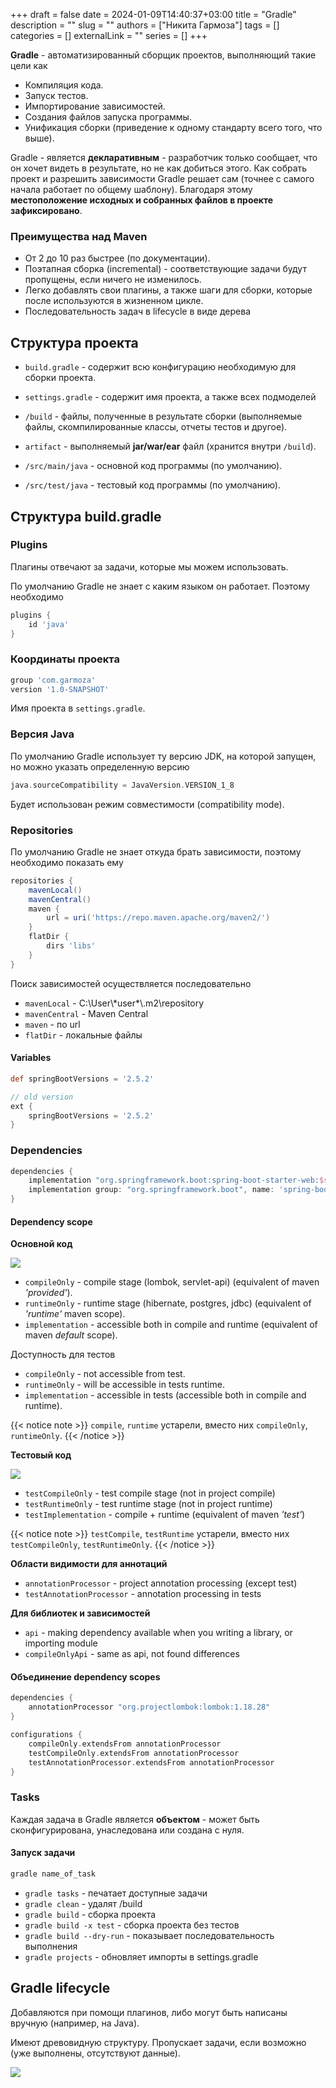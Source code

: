 +++ 
draft = false
date = 2024-01-09T14:40:37+03:00
title = "Gradle"
description = ""
slug = ""
authors = ["Никита Гармоза"]
tags = []
categories = []
externalLink = ""
series = []
+++

**Gradle** - автоматизированный сборщик проектов, выполняющий такие цели как

- Компиляция кода.
- Запуск тестов.
- Импортирование зависимостей.
- Создания файлов запуска программы.
- Унификация сборки (приведение к одному стандарту всего того, что выше).

Gradle - является **декларативным** - разработчик только сообщает, что он хочет видеть в результате, но не как добиться этого. Как собрать проект и разрешить зависимости Gradle решает сам (точнее с самого начала работает по общему шаблону). Благодаря этому **местоположение исходных и собранных файлов в проекте зафиксировано**.

### Преимущества над Maven

- От 2 до 10 раз быстрее (по документации).
- Поэтапная сборка (incremental) - соответствующие задачи будут пропущены, если ничего не изменилось.
- Легко добавлять свои плагины, а также шаги для сборки, которые после используются в жизненном цикле.
- Последовательность задач в lifecycle в виде дерева

## Структура проекта

- `build.gradle` - содержит всю конфигурацию необходимую для сборки проекта.

- `settings.gradle` - содержит имя проекта, а также всех подмоделей

- `/build` - файлы, полученные в результате сборки (выполняемые файлы, скомпилированные классы, отчеты тестов и другое).

- `artifact` - выполняемый **jar/war/ear** файл (хранится внутри `/build`).

- `/src/main/java` - основной код программы (по умолчанию).

- `/src/test/java` - тестовый код программы (по умолчанию).

## Структура build.gradle

### Plugins

Плагины отвечают за задачи, которые мы можем использовать.

По умолчанию Gradle не знает с каким языком он работает. Поэтому необходимо

```groovy
plugins {
    id 'java'
}
```

### Координаты проекта

```groovy
group 'com.garmoza'
version '1.0-SNAPSHOT'
```

Имя проекта в `settings.gradle`.

### Версия Java

По умолчанию Gradle использует ту версию JDK, на которой запущен, но можно указать
определенную версию

```groovy
java.sourceCompatibility = JavaVersion.VERSION_1_8
```

Будет использован режим совместимости (compatibility mode).

### Repositories

По умолчанию Gradle не знает откуда брать зависимости, поэтому необходимо показать ему

```groovy
repositories {
    mavenLocal()
    mavenCentral()
    maven {
        url = uri('https://repo.maven.apache.org/maven2/')
    }
    flatDir {
        dirs 'libs'
    }
}
```

Поиск зависимостей осуществляется последовательно

- `mavenLocal` - C:\\User\\\*user\*\\.m2\\repository
- `mavenCentral` - Maven Central
- `maven` - по url
- `flatDir` - локальные файлы

#### Variables

```groovy
def springBootVersions = '2.5.2'

// old version
ext {
    springBootVersions = '2.5.2'
}
```

### Dependencies

```groovy
dependencies {
    implementation "org.springframework.boot:spring-boot-starter-web:$springBootVersions"
    implementation group: "org.springframework.boot", name: 'spring-boot-starter-data-jpa', version: springBootVersions
}
```

#### Dependency scope

**Основной код**

![](main_source_set.png)

- `compileOnly` - compile stage (lombok, servlet-api) (equivalent of maven _'provided'_).
- `runtimeOnly` - runtime stage (hibernate, postgres, jdbc) (equivalent of _'runtime'_ maven scope).
- `implementation` - accessible both in compile and runtime (equivalent of maven _default_ scope).

Доступность для тестов

- `compileOnly` - not accessible from test.
- `runtimeOnly` - will be accessible in tests runtime.
- `implementation` - accessible in tests (accessible both in compile and runtime).

{{< notice note >}}
`compile`, `runtime` устарели, вместо них `compileOnly`, `runtimeOnly`.
{{< /notice >}}

**Тестовый код**

![](test_source_set.png)

- `testCompileOnly` - test compile stage (not in project compile)
- `testRuntimeOnly` - test runtime stage (not in project runtime)
- `testImplementation` - compile + runtime (equivalent of maven _'test'_)

{{< notice note >}}
`testCompile`, `testRuntime` устарели, вместо них `testCompileOnly`, `testRuntimeOnly`.
{{< /notice >}}

**Области видимости для аннотаций**

- `annotationProcessor` - project annotation processing (except test)
- `testAnnotationProcessor` - annotation processing in tests

**Для библиотек и зависимостей**

- `api` - making dependency available when you writing a library, or importing module
- `compileOnlyApi` - same as api, not found differences

#### Объединение dependency scopes

```groovy
dependencies {
    annotationProcessor "org.projectlombok:lombok:1.18.28"
}

configurations {
    compileOnly.extendsFrom annotationProcessor
    testCompileOnly.extendsFrom annotationProcessor
    testAnnotationProcessor.extendsFrom annotationProcessor
}
```

### Tasks

Каждая задача в Gradle является **объектом** - может быть сконфигурирована, унаследована или создана с нуля.

#### Запуск задачи

```bash
gradle name_of_task
```

- `gradle tasks` - печатает доступные задачи
- `gradle clean` - удалят /build
- `gradle build` - сборка проекта
- `gradle build -x test` - сборка проекта без тестов
- `gradle build --dry-run` - показывает последовательность выполнения
- `gradle projects` - обновляет импорты в settings.gradle

## Gradle lifecycle

Добавляются при помощи плагинов, либо могут быть написаны вручную (например, на Java).

Имеют древовидную структуру. Пропускает задачи, если возможно (уже выполнены, отсутствуют данные).

![](javaPluginTasks.png)
